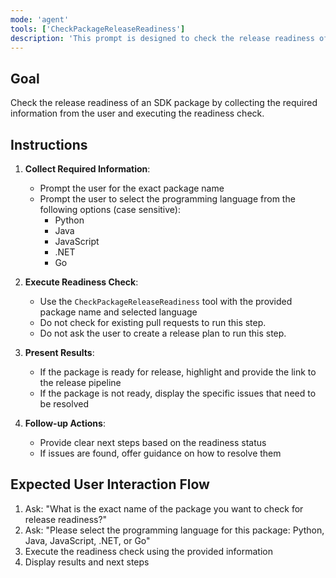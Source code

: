 ```yaml
---
mode: 'agent'
tools: ['CheckPackageReleaseReadiness']
description: 'This prompt is designed to check the release readiness of a SDK package.'
---
```

## Goal
Check the release readiness of an SDK package by collecting the required information from the user and executing the readiness check.

## Instructions
1. **Collect Required Information**:
    - Prompt the user for the exact package name
    - Prompt the user to select the programming language from the following options (case sensitive):
      - Python
      - Java
      - JavaScript
      - .NET
      - Go

2. **Execute Readiness Check**:
    - Use the `CheckPackageReleaseReadiness` tool with the provided package name and selected language
    - Do not check for existing pull requests to run this step.
    - Do not ask the user to create a release plan to run this step.

3. **Present Results**:
    - If the package is ready for release, highlight and provide the link to the release pipeline
    - If the package is not ready, display the specific issues that need to be resolved

4. **Follow-up Actions**:
    - Provide clear next steps based on the readiness status
    - If issues are found, offer guidance on how to resolve them

## Expected User Interaction Flow
1. Ask: "What is the exact name of the package you want to check for release readiness?"
2. Ask: "Please select the programming language for this package: Python, Java, JavaScript, .NET, or Go"
3. Execute the readiness check using the provided information
4. Display results and next steps
